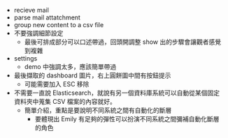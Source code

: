 - recieve mail
- parse mail attatchment
- group new content to a csv file
- 不要強調細節設定
  - 最後可排成部分可以口述帶過，回頭開調整 show 出的步驟會讓觀者感覺到複雜
- settings
  - demo 中強調太多，應該簡單帶過
- 最後擷取的 dashboard 圖片，右上圓餅圖中間有按鈕提示
  - 可能需要加入 ESC 移除
- 不需要一直說 Elasticsearch，就說有另一個資料庫系統可以自動從某個固定資料夾中蒐集 CSV 檔案的內容就好。
  - 簡單介紹，重點是要說明不同系統之間有自動化的斷層
    - 要體現出 Emily 有足夠的彈性可以扮演不同系統之間彌補自動化斷層的角色
